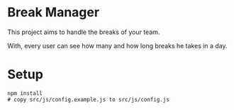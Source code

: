 # Break Manager

This project aims to handle the breaks of your team.

With, every user can see how many and how long breaks he takes in a day.

# Setup
```
npm install
# copy src/js/config.example.js to src/js/config.js

```